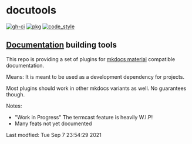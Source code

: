 #  docutools

<!-- id: be1784177f9b15799b106fd8e667fe7b -->
[![gh-ci][gh-ci_img]][gh-ci] [![pkg][pkg_img]][pkg] [![code_style][code_style_img]][code_style] 

[gh-ci]: https://github.com/AXGKl/docutools/actions/workflows/ci.yml
[gh-ci_img]: https://github.com/AXGKl/docutools/actions/workflows/ci.yml/badge.svg
[pkg]: https://pypi.org/project/docutools/2021.9.07/
[pkg_img]: http://github.pages.com/docutools/img/badge_pypi.svg
[code_style]: https://pypi.org/project/axblack/
[code_style_img]: http://github.pages.com/docutools/img/badge_axblack.svg

<!-- id: be1784177f9b15799b106fd8e667fe7b -->

## [Documentation](https://axgkl.github.io/docutools/) building tools

This repo is providing a set of plugins for [mkdocs material](https://squidfunk.github.io/mkdocs-material/) compatible documentation.

Means: It is meant to be used as a development dependency for projects.


Most plugins should work in other mkdocs variants as well. No guarantees though.

Notes:

- "Work in Progress" The termcast feature is heavily W.I.P!
- Many feats not yet documented



Last modfied: Tue Sep  7 23:54:29 2021

 
 
 